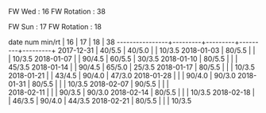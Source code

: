 FW Wed      : 16 
FW Rotation : 38

FW Sun      : 17
FW Rotation : 18

date num min/rt |    16   |    17   |    18   |    38
----------------+---------+---------+---------+---------+
2017-12-31      |  40/5.5 |  40/5.0 |         |  10/3.5
2018-01-03      |  80/5.5 |         |         |  10/3.5
2018-01-07      |         |  90/4.5 |  60/5.5 |  30/3.5
2018-01-10      |  80/5.5 |         |         |  45/3.5
2018-01-14      |         |  90/4.5 |  65/5.0 |  25/3.5
2018-01-17      |  80/5.5 |         |         |  10/3.5
2018-01-21      |         |  43/4.5 |  90/4.0 |  47/3.0
2018-01-28      |         |         |  90/4.0 |  90/3.0
2018-01-31      |  80/5.5 |         |         |  10/3.5
2018-02-07      |  90/5.5 |         |         |        
2018-02-11      |         |         |  90/3.5 |  90/3.0
2018-02-14      |  80/5.5 |         |         |  10/3.5
2018-02-18      |         |  46/3.5 |  90/4.0 |  44/3.5
2018-02-21      |  80/5.5 |         |         |  10/3.5

